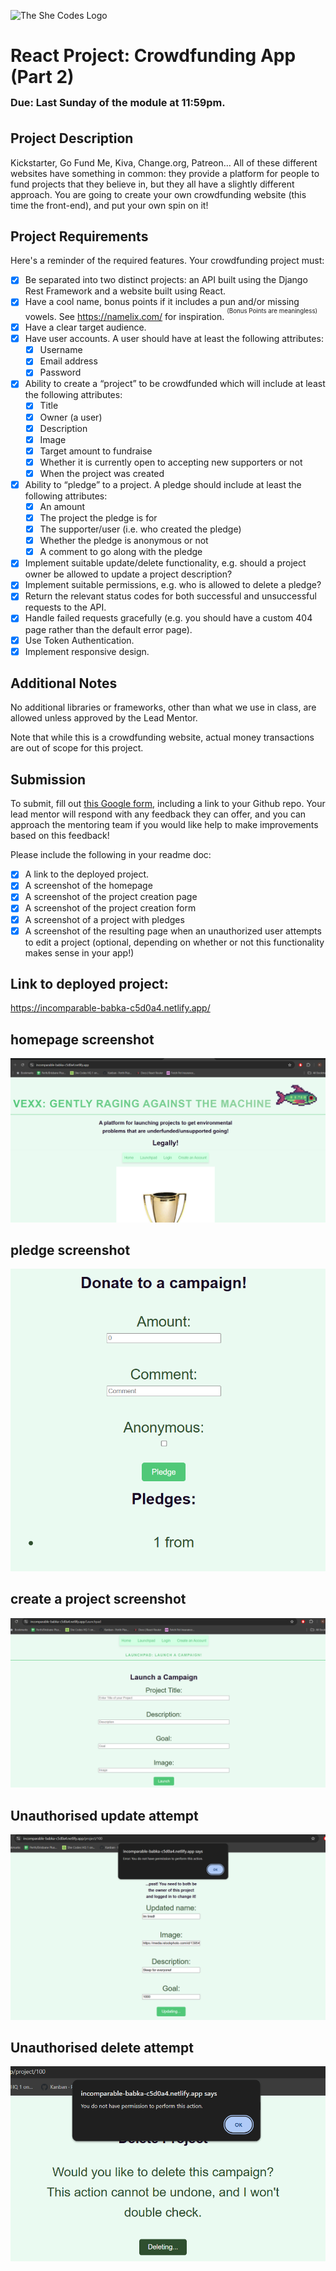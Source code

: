 ![The She Codes Logo](../../global_images/logo.png)

# React Project: Crowdfunding App (Part 2)<br><sub><sup><sub>Due: Last Sunday of the module at 11:59pm.</sub></sup></sub>

## Project Description
Kickstarter, Go Fund Me, Kiva, Change.org, Patreon… All of these different websites have something in common: they provide a platform for people to fund projects that they believe in, but they all have a slightly different approach. You are going to create your own crowdfunding website (this time the front-end), and put your own spin on it!

## Project Requirements
Here's a reminder of the required features. Your crowdfunding project must:

- [X] Be separated into two distinct projects: an API built using the Django Rest Framework and a website built using React. 
- [X] Have a cool name, bonus points if it includes a pun and/or missing vowels. See https://namelix.com/ for inspiration. <sup><sup>(Bonus Points are meaningless)</sup></sup>
- [X] Have a clear target audience.
- [X] Have user accounts. A user should have at least the following attributes:
  - [X] Username
  - [X] Email address
  - [X] Password
- [X] Ability to create a “project” to be crowdfunded which will include at least the following attributes:
  - [X] Title
  - [X] Owner (a user)
  - [X] Description
  - [X] Image
  - [X] Target amount to fundraise
  - [X] Whether it is currently open to accepting new supporters or not
  - [X] When the project was created
- [X] Ability to “pledge” to a project. A pledge should include at least the following attributes:
  - [X] An amount
  - [X] The project the pledge is for
  - [X] The supporter/user (i.e. who created the pledge)
  - [X] Whether the pledge is anonymous or not
  - [X] A comment to go along with the pledge
- [X] Implement suitable update/delete functionality, e.g. should a project owner be allowed to update a project description?
- [X] Implement suitable permissions, e.g. who is allowed to delete a pledge?
- [X] Return the relevant status codes for both successful and unsuccessful requests to the API.
- [X] Handle failed requests gracefully (e.g. you should have a custom 404 page rather than the default error page).
- [X] Use Token Authentication.
- [X] Implement responsive design.

## Additional Notes
No additional libraries or frameworks, other than what we use in class, are allowed unless approved by the Lead Mentor.

Note that while this is a crowdfunding website, actual money transactions are out of scope for this project.

## Submission
To submit, fill out [this Google form](https://forms.gle/34ymxgPhdT8YXDgF6), including a link to your Github repo. Your lead mentor will respond with any feedback they can offer, and you can approach the mentoring team if you would like help to make improvements based on this feedback!

Please include the following in your readme doc:
- [X] A link to the deployed project.
- [X] A screenshot of the homepage
- [X] A screenshot of the project creation page
- [X] A screenshot of the project creation form
- [X] A screenshot of a project with pledges
- [X] A screenshot of the resulting page when an unauthorized user attempts to edit a project (optional, depending on whether or not this functionality makes sense in your app!)

## Link to deployed project:

https://incomparable-babka-c5d0a4.netlify.app/

##  homepage screenshot
![A website homepage for a crowdfunding app called "Vexx". Various shades of green were used in the styling. There is also a weird looking fish called Veronica in the top right corner](./submission_images/vexxhomepage.png)

##  pledge screenshot
![A pledging form for a crowdfunding app called "Vexx". Various shades of green were used in the styling.](./submission_images/vexxpledge.png)

##  create a project screenshot
![A form for creating a project within a crowdfunding app called "Vexx". Various shades of green were used in the styling.](./submission_images/vexxxcreation.png)


##  Unauthorised update attempt
![A picture of the feedback of an unauthorised user trying to update a project within a crowdfunding app called "Vexx". Various shades of green were used in the styling.](./submission_images/vexxunauthedit.png)

##  Unauthorised delete attempt
![A picture of the feedback of an unauthorised user trying to delete a project within a crowdfunding app called "Vexx". Various shades of green were used in the styling.](./submission_images/vexxunauthdelete.png)

